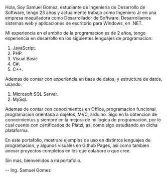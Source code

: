 Hola, Soy Samuel Gomez, estudiante de Ingenieria de Desarrollo de Software, tengo 23 años y actualmente trabajo como Ingeniero Jr en una empresa maquiladora como
Desarrollador de Software. Desarrollamos sistemas web y aplicaciones de escritorio para Windows, en .NET.

Mi experiencia en el ambito de la programacion es de 2 años, tengo experiencia en desarrollo en los siguientes lenguajes de programacion:
1. JavaScript.
2. PHP.
3. Visual Basic
4. C#.
5. C++.

Ademas de contar con experiencia en base de datos, y estructura de datos, usando:
1. Microsoft SQL Server.
2. MySql.

Ademas de contar con conocimientos en Office, programacion funcional, programacion orientada a objetos, MVC, arduino.
Sigo en la obtencion de conocimientos y siempre en la mejora de mi logica de programacion, por lo cual cuento con certificados de Platzi, asi como sigo estudiando en dicha
plataforma.

En este portafolio, mostrare ejemplos de uso en distintos lenguajes de programacion, y algunos visuales en Github Pages, asi como tambien anexar proyectos completos en los que
colabore o que cree.

Sin mas, bienvenidos a mi portafolio.

-- Ing. Samuel Gomez 
